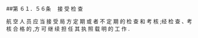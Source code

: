 ##第 ６１．５６条 　接 受 检 查

航 空 人 员 应 当 接 受 局 方 定 期 或 者 不 定 期 的 检 查 和 考 核 ;经 检 查 、考 核 合 格 的 ,方 可 继 续 担 任 其 执 照 载 明 的 工 作 .
